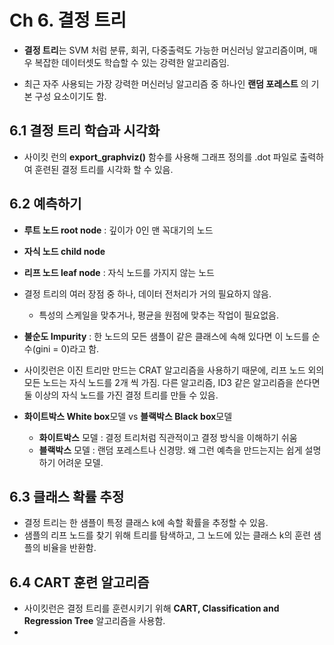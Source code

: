 # Ch 6. 결정 트리

- **결정 트리**는 SVM 처럼 분류, 회귀, 다중출력도 가능한 머신러닝 알고리즘이며, 매우 복잡한 데이터셋도 학습할 수 있는 강력한 알고리즘임.

- 최근 자주 사용되는 가장 강력한 머신러닝 알고리즘 중 하나인 **랜덤 포레스트** 의 기본 구성 요소이기도 함.







## 6.1 결정 트리 학습과 시각화

- 사이킷 런의 **export_graphviz()** 함수를 사용해 그래프 정의를 .dot 파일로 출력하여 훈련된 결정 트리를 시각화 할 수 있음.







## 6.2 예측하기

- **루트 노드 root node** : 깊이가 0인 맨 꼭대기의 노드
- **자식 노드 child node**
- **리프 노드 leaf node** : 자식 노드를 가지지 않는 노드



- 결정 트리의 여러 장점 중 하나, 데이터 전처리가 거의 필요하지 않음.
  - 특성의 스케일을 맞추거나, 평균을 원점에 맞추는 작업이 필요없음.



- **불순도 Impurity** : 한 노드의 모든 샘플이 같은 클래스에 속해 있다면 이 노드를 순수(gini = 0)라고 함.



- 사이킷런은 이진 트리만 만드는 CRAT 알고리즘을 사용하기 때문에, 리프 노드 외의 모든 노드는 자식 노드를 2개 씩 가짐. 다른 알고리즘, ID3 같은 알고리즘을 쓴다면 둘 이상의 자식 노드를 가진 결정 트리를 만들 수 있음.



- **화이트박스 White box**모델 vs **블랙박스 Black box**모델
  - **화이트박스** 모델 : 결정 트리처럼 직관적이고 결정 방식을 이해하기 쉬움
  - **블랙박스** 모델 : 랜덤 포레스트나 신경망. 왜 그런 예측을 만드는지는 쉽게 설명하기 어려운 모델.







## 6.3 클래스 확률 추정

- 결정 트리는 한 샘플이 특정 클래스 k에 속할 확률을 추정할 수 있음.
- 샘플의 리프 노드를 찾기 위해 트리를 탐색하고, 그 노드에 있는 클래스 k의 훈련 샘플의 비율을 반환함.







## 6.4 CART 훈련 알고리즘

- 사이킷런은 결정 트리를 훈련시키기 위해 **CART, Classification and Regression Tree** 알고리즘을 사용함.
- 